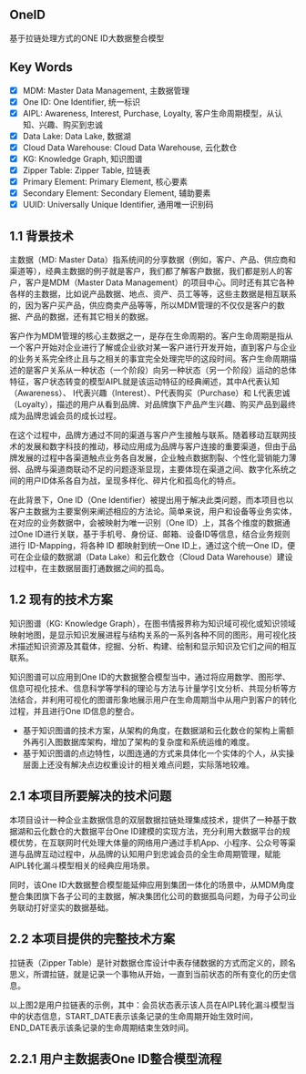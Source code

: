 ## OneID
基于拉链处理方式的ONE ID大数据整合模型

## Key Words
- [x] MDM:	Master Data Management, 主数据管理
- [x] One ID:	One Identifier, 统一标识
- [x] AIPL:	Awareness, Interest, Purchase, Loyalty, 客户生命周期模型，从认知、兴趣、购买到忠诚
- [x] Data Lake:	Data Lake, 数据湖
- [x] Cloud Data Warehouse:	Cloud Data Warehouse, 云化数仓
- [x] KG:	Knowledge Graph, 知识图谱
- [x] Zipper Table:	Zipper Table, 拉链表
- [x] Primary Element:	Primary Element, 核心要素
- [x] Secondary Element:	Secondary Element, 辅助要素
- [x] UUID:	Universally Unique Identifier, 通用唯一识别码

## 1.1 背景技术
主数据（MD: Master Data）指系统间的分享数据（例如，客户、产品、供应商和渠道等），经典主数据的例子就是客户，我们都了解客户数据，我们都是别人的客户，客户是MDM（Master Data Management）的项目中心。同时还有其它各种各样的主数据，比如说产品数据、地点、资产、员工等等，这些主数据是相互联系的，因为客户买产品，供应商卖产品等等，所以MDM管理的不仅仅是客户的数据、产品的数据，还有其它相关的数据。

客户作为MDM管理的核心主数据之一，是存在生命周期的。客户生命周期是指从一个客户开始对企业进行了解或企业欲对某一客户进行开发开始，直到客户与企业的业务关系完全终止且与之相关的事宜完全处理完毕的这段时间。客户生命周期描述的是客户关系从一种状态（一个阶段）向另一种状态（另一个阶段）运动的总体特征，客户状态转变的模型AIPL就是该运动特征的经典阐述，其中A代表认知（Awareness）、 I代表兴趣（Interest）、P代表购买（Purchase）和 L代表忠诚（Loyalty），描述的用户从看到品牌、对品牌旗下产品产生兴趣、购买产品到最终成为品牌忠诚会员的成长过程。

在这个过程中，品牌方通过不同的渠道与客户产生接触与联系。随着移动互联网技术的发展和数字科技的推动，移动应用成为品牌与客户连接的重要渠道，但由于品牌发展的过程中各渠道触点业务各自发展，企业触点数据割裂、个性化营销能力薄弱、品牌与渠道商联动不足的问题逐渐显现，主要体现在渠道之间、数字化系统之间的用户ID体系各自为战，呈现多样化、碎片化和孤岛化的特点。

在此背景下，One ID（One Identifier）被提出用于解决此类问题，而本项目也以客户主数据为主要案例来阐述相应的方法论。简单来说，用户和设备等业务实体，在对应的业务数据中，会被映射为唯一识别（One ID）上，其各个维度的数据通过One ID进行关联，基于手机号、身份证、邮箱、设备ID等信息，结合业务规则进行 ID-Mapping，将各种 ID 都映射到统一One ID上，通过这个统一One ID，便可在企业级的数据湖（Data Lake）和云化数仓（Cloud Data Warehouse）建设过程中，在主数据层面打通数据之间的孤岛。

## 1.2 现有的技术方案
知识图谱（KG: Knowledge Graph），在图书情报界称为知识域可视化或知识领域映射地图，是显示知识发展进程与结构关系的一系列各种不同的图形，用可视化技术描述知识资源及其载体，挖掘、分析、构建、绘制和显示知识及它们之间的相互联系。

知识图谱可以应用到One ID的大数据整合模型当中，通过将应用数学、图形学、信息可视化技术、信息科学等学科的理论与方法与计量学引文分析、共现分析等方法结合，并利用可视化的图谱形象地展示用户在生命周期当中从用户到客户的转化过程，并且进行One ID信息的整合。

- 基于知识图谱的技术方案，从架构的角度，在数据湖和云化数仓的架构上需额外再引入图数据库架构，增加了架构的复杂度和系统运维的难度。
- 基于知识图谱的点边特性，以图连通的方式来具体化一个实体的个人，从实操层面上还没有解决点边权重设计的相关难点问题，实际落地较难。

## 2.1 本项目所要解决的技术问题
本项目设计一种企业主数据信息的双层数据拉链处理集成技术，提供了一种基于数据湖和云化数仓的大数据平台One ID建模的实现方法，充分利用大数据平台的规模优势，在互联网时代处理大体量的网络用户通过手机App、小程序、公众号等渠道与品牌互动过程中，从品牌的认知用户到忠诚会员的全生命周期管理，赋能AIPL转化漏斗模型相关的经典应用场景。

同时，该One ID大数据整合模型能延伸应用到集团一体化的场景中，从MDM角度整合集团旗下各子公司的主数据，解决集团化公司的数据孤岛问题，为母子公司业务联动打好坚实的数据基础。

## 2.2 本项目提供的完整技术方案
拉链表（Zipper Table）是针对数据仓库设计中表存储数据的方式而定义的，顾名思义，所谓拉链，就是记录一个事物从开始，一直到当前状态的所有变化的历史信息。

以上图2是用户拉链表的示例，其中：会员状态表示该人员在AIPL转化漏斗模型当中的状态信息，START_DATE表示该条记录的生命周期开始生效时间，END_DATE表示该条记录的生命周期结束生效时间。

## 2.2.1 用户主数据表One ID整合模型流程
